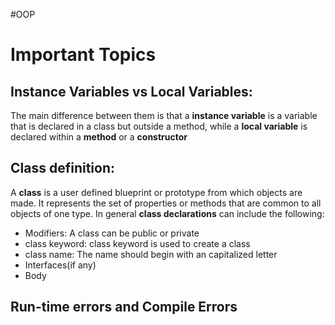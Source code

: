 #OOP

# Important Topics

## Instance Variables vs Local Variables:

The main difference between them is that a **instance variable** is a variable that is declared in a class but outside a method, while a **local variable** is declared within a **method** or a **constructor** 

## Class definition:

A **class** is a user defined blueprint or prototype from which objects are made. It represents the set of properties or methods that are common to all objects of one type. In general **class declarations** can include the following:
- Modifiers: A class can be public or private
- class keyword: class keyword is used to create a class
- class name: The name should begin with an capitalized letter
- Interfaces(if any)
- Body

## Run-time errors and Compile Errors 